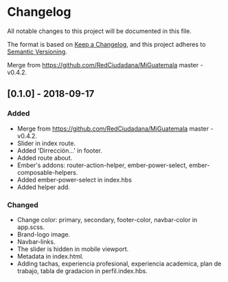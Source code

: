 # Changelog
All notable changes to this project will be documented in this file.

The format is based on [Keep a Changelog](https://keepachangelog.com/en/1.0.0/),
and this project adheres to [Semantic Versioning](https://semver.org/spec/v2.0.0.html).

Merge from https://github.com/RedCiudadana/MiGuatemala master - v0.4.2.

## [0.1.0] - 2018-09-17
### Added
- Merge from https://github.com/RedCiudadana/MiGuatemala master - v0.4.2.
- Slider in index route.
- Added 'Dirrección...' in footer.
- Added route about.
- Ember's addons: router-action-helper, ember-power-select, ember-composable-helpers.
- Added ember-power-select in index.hbs
- Added helper add.

### Changed
- Change color: primary, secondary, footer-color, navbar-color in app.scss.
- Brand-logo image.
- Navbar-links.
- The slider is hidden in mobile viewport.
- Metadata in index.html.
- Adding tachas, experiencia profesional, experiencia academica, plan de trabajo, tabla de gradacion in perfil.index.hbs.